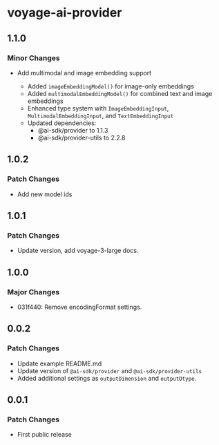 # voyage-ai-provider

## 1.1.0

### Minor Changes

- Add multimodal and image embedding support

  - Added `imageEmbeddingModel()` for image-only embeddings
  - Added `multimodalEmbeddingModel()` for combined text and image embeddings
  - Enhanced type system with `ImageEmbeddingInput`, `MultimodalEmbeddingInput`, and `TextEmbeddingInput`
  - Updated dependencies:
    - @ai-sdk/provider to 1.1.3
    - @ai-sdk/provider-utils to 2.2.8

## 1.0.2

### Patch Changes

- Add new model ids

## 1.0.1

### Patch Changes

- Update version, add voyage-3-large docs.

## 1.0.0

### Major Changes

- 031f440: Remove encodingFormat settings.

## 0.0.2

### Patch Changes

- Update example README.md
- Update version of `@ai-sdk/provider` and `@ai-sdk/provider-utils`
- Added additional settings as `outputDimension` and `outputDtype`.

## 0.0.1

### Patch Changes

- First public release
